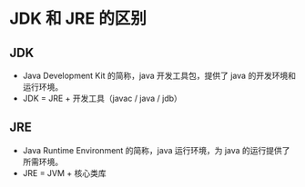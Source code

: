 # JDK 和 JRE 的区别

## JDK

* Java Development Kit 的简称，java 开发工具包，提供了 java 的开发环境和运行环境。
* JDK =  JRE + 开发工具（javac / java / jdb）

## JRE

* Java Runtime Environment 的简称，java 运行环境，为 java 的运行提供了所需环境。
* JRE = JVM + 核心类库
